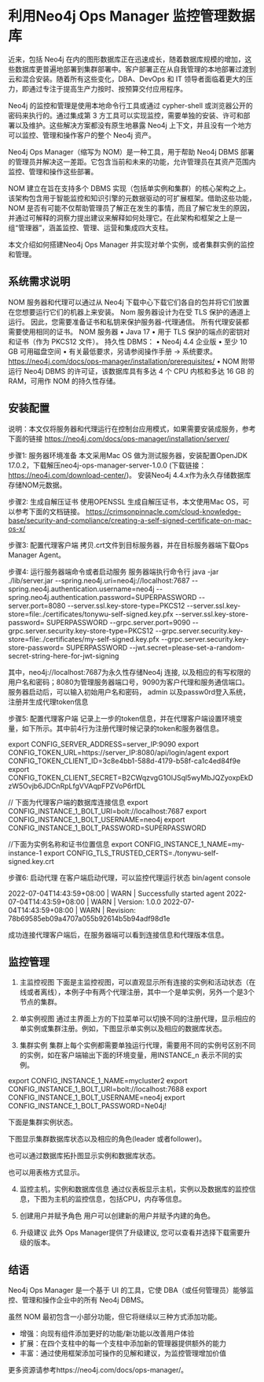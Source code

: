 # 利用Neo4j Ops Manager 监控管理数据库


近来，包括 Neo4j 在内的图形数据库正在迅速成长，随着数据库规模的增加，这些数据库更普遍地部署到集群部署中。客户部署正在从自我管理的本地部署过渡到云和混合安装。随着所有这些变化，DBA、DevOps 和 IT 领导者面临着更大的压力，即通过专注于提高生产力按时、按预算交付应用程序。

Neo4j 的监控和管理是使用本地命令行工具或通过 cypher-shell 或浏览器公开的密码来执行的。通过集成第 3 方工具可以实现监控，需要单独的安装、许可和部署以及维护。这些解决方案都没有原生地暴露 Neo4j 上下文，并且没有一个地方可以监控、管理和操作客户的整个 Neo4j 资产。

Neo4j Ops Manager（缩写为 NOM）是一种工具，用于帮助 Neo4j DBMS 部署的管理员并解决这一差距。它包含当前和未来的功能，允许管理员在其资产范围内监控、管理和操作这些部署。

NOM 建立在旨在支持多个 DBMS 实现（包括单实例和集群）的核心架构之上。该架构包含用于智能监控和知识引擎的元数据驱动的可扩展框架。借助这些功能，NOM 是否有可能不仅帮助管理员了解正在发生的事情，而且了解它发生的原因，并通过可解释的洞察力提出建议来解释如何处理它。在此架构和框架之上是一组“管理器”，涵盖监控、管理、运营和集成四大支柱。

本文介绍如何搭建Neo4j Ops Manager 并实现对单个实例，或者集群实例的监控和管理。

## 系统需求说明


NOM 服务器和代理可以通过从 Neo4j 下载中心下载它们各自的包并将它们放置在您想要运行它们的机器上来安装。 Nom 服务器设计为在受 TLS 保护的通道上运行。 因此，您需要准备证书和私钥来保护服务器-代理通信。 所有代理安装都需要使用相同的证书。
NOM 服务器
•	Java 17
•	用于 TLS 保护的端点的密钥对和证书（作为 PKCS12 文件）。
持久性 DBMS：
•	Neo4j 4.4 企业版
•	至少 10 GB 可用磁盘空间
•	有关最低要求，另请参阅操作手册 → 系统要求。
https://neo4j.com/docs/ops-manager/installation/prerequisites/
•	NOM 附带运行 Neo4j DBMS 的许可证，该数据库具有多达 4 个 CPU 内核和多达 16 GB 的 RAM，可用作 NOM 的持久性存储。

## 安装配置

说明：本文仅将服务器和代理运行在控制台应用模式，如果需要安装成服务，参考下面的链接
https://neo4j.com/docs/ops-manager/installation/server/

步骤1: 服务器环境准备
本文采用Mac OS 做为测试服务器，安装配置OpenJDK 17.0.2，下载解压neo4j-ops-manager-server-1.0.0 (下载链接：https://neo4j.com/download-center/)。
安装Neo4j 4.4.x作为永久存储数据库存储NOM元数据。

步骤2: 生成自解压证书
使用OPENSSL 生成自解压证书，本文使用Mac OS，可以参考下面的文档链接。
https://crimsonpinnacle.com/cloud-knowledge-base/security-and-compliance/creating-a-self-signed-certificate-on-mac-os-x/

步骤3: 配置代理客户端
拷贝.crt文件到目标服务器，并在目标服务器端下载Ops Manager Agent。

步骤4: 运行服务器端命令或者启动服务
服务器端执行命令行
java -jar ./lib/server.jar 
--spring.neo4j.uri=neo4j://localhost:7687
--spring.neo4j.authentication.username=neo4j 
--spring.neo4j.authentication.password=SUPERPASSWORD 
--server.port=8080 
--server.ssl.key-store-type=PKCS12 
--server.ssl.key-store=file:./certificates/tonywu-self-signed.key.pfx 
--server.ssl.key-store-password= SUPERPASSWORD 
--grpc.server.port=9090 
--grpc.server.security.key-store-type=PKCS12 
--grpc.server.security.key-store=file:./certificates/my-self-signed.key.pfx 
--grpc.server.security.key-store-password= SUPERPASSWORD 
--jwt.secret=please-set-a-random-secret-string-here-for-jwt-signing

其中，neo4j://localhost:7687为永久性存储Neo4j 连接, 以及相应的有写权限的用户名和密码；8080为管理服务器端口号，9090为客户代理和服务通信端口。
服务器启动后，可以输入初始用户名和密码， admin 以及passw0rd登入系统，注册并生成代理token信息

 

步骤5: 配置代理客户端
记录上一步的token信息，并在代理客户端设置环境变量，如下所示。其中前4行为注册代理时候记录的token和服务器信息。

export CONFIG_SERVER_ADDRESS=server_IP:9090
export CONFIG_TOKEN_URL=https://server_IP:8080/api/login/agent
export CONFIG_TOKEN_CLIENT_ID=3c8e4bb1-588d-4179-b58f-ca1c4ed84f9e
export CONFIG_TOKEN_CLIENT_SECRET=B2CWqzvgG1OlJSql5wyMbJQZyoxpEkDzW5Ovjb6JDCnRpLfgVVAqpFPZVoP6rfDL

// 下面为代理客户端的数据库连接信息
export CONFIG_INSTANCE_1_BOLT_URI=bolt://localhost:7687
export CONFIG_INSTANCE_1_BOLT_USERNAME=neo4j
export CONFIG_INSTANCE_1_BOLT_PASSWORD=SUPERPASSWORD

//下面为实例名称和证书位置信息
export CONFIG_INSTANCE_1_NAME=my-instance-1
export CONFIG_TLS_TRUSTED_CERTS=./tonywu-self-signed.key.crt

步骤6: 启动代理
在客户端启动代理，可以监控代理运行状态
bin/agent console

2022-07-04T14:43:59+08:00 | WARN  | Successfully started agent
2022-07-04T14:43:59+08:00 | WARN  | Version: 1.0.0
2022-07-04T14:43:59+08:00 | WARN  | Revision: 78b69585eb09a4707a055b92614b5b94adf98d1e


成功连接代理客户端后，在服务器端可以看到连接信息和代理版本信息。

 

## 监控管理
1.	主监控视图
下面是主监控视图，可以直观显示所有连接的实例和活动状态（在线或者离线），本例子中有两个代理注册，其中一个是单实例，另外一个是3个节点的集群。
 
2.	单实例视图
通过主界面上方的下拉菜单可以切换不同的注册代理，显示相应的单实例或集群注册。例如，下图显示单实例以及相应的数据库状态。
 

3.	集群实例
集群上每个实例都需要单独运行代理，需要用不同的实例号区别不同的实例，如在客户端输出下面的环境变量，用INSTANCE_n 表示不同的实例。

export CONFIG_INSTANCE_1_NAME=mycluster2
export CONFIG_INSTANCE_1_BOLT_URI=bolt://localhost:7688
export CONFIG_INSTANCE_1_BOLT_USERNAME=neo4j
export CONFIG_INSTANCE_1_BOLT_PASSWORD=Ne04j!

下面是集群实例状态。
 
下图显示集群数据库状态以及相应的角色(leader  或者follower)。

 
也可以通过数据库拓扑图显示实例和数据库状态。
 

也可以用表格方式显示。

 

4.	监控主机，实例和数据库信息
通过仪表板显示主机，实例以及数据库的监控信息，下图为主机的监控信息，包括CPU，内存等信息。
 
5.	创建用户并赋予角色
用户可以创建新的用户并赋予内建的角色。
 
 
 
6.	升级建议
此外 Ops Manager提供了升级建议, 您可以查看并选择下载需要升级的版本。
 

## 结语

Neo4j Ops Manager 是一个基于 UI 的工具，它使 DBA（或任何管理员）能够监控、管理和操作企业中的所有 Neo4j DBMS。

虽然 NOM 最初包含一小部分功能，但它将继续以三种方式添加功能。
 * 增强：向现有组件添加更好的功能/新功能以改善用户体验 
*  扩展：在四个支柱中的每一个支柱中添加新的管理器提供额外的能力 
*  丰富：通过使用框架添加可操作的见解和建议，为监控管理增加价值

更多资源请参考https://neo4j.com/docs/ops-manager/。

